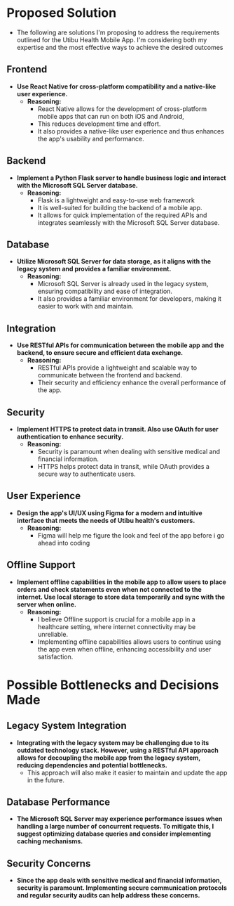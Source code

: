 # Proposed Solution

- The following are solutions I'm proposing to address the requirements outlined for the Utibu Health Mobile App. I'm considering both my expertise and the most effective ways to achieve the desired outcomes  

## Frontend
- **Use React Native for cross-platform compatibility and a native-like user experience.**
  - **Reasoning:** 
    - React Native allows for the development of cross-platform mobile apps that can run on both iOS and Android, 
    - This reduces development time and effort. 
    - It also provides a native-like user experience and thus enhances the app's usability and performance.

## Backend
- **Implement a Python Flask server to handle business logic and interact with the Microsoft SQL Server database.**
  - **Reasoning:** 
    - Flask is a lightweight and easy-to-use web framework
    - It is well-suited for building the backend of a mobile app. 
    - It allows for quick implementation of the required APIs and integrates seamlessly with the Microsoft SQL Server database.

## Database
- **Utilize Microsoft SQL Server for data storage, as it aligns with the legacy system and provides a familiar environment.**
  - **Reasoning:** 
    - Microsoft SQL Server is already used in the legacy system, ensuring compatibility and ease of integration. 
    - It also provides a familiar environment for developers, making it easier to work with and maintain.

## Integration
- **Use RESTful APIs for communication between the mobile app and the backend, to ensure secure and efficient data exchange.**
  - **Reasoning:** 
    - RESTful APIs provide a lightweight and scalable way to communicate between the frontend and backend. 
    - Their security and efficiency enhance the overall performance of the app.

## Security
- **Implement HTTPS to protect data in transit. Also use OAuth for user authentication to enhance security.**
  - **Reasoning:** 
    - Security is paramount when dealing with sensitive medical and financial information.
    - HTTPS helps protect data in transit, while OAuth provides a secure way to authenticate users.

## User Experience
- **Design the app's UI/UX using Figma for a modern and intuitive interface that meets the needs of Utibu health's customers.**
  - **Reasoning:** 
    - Figma will help me figure the look and feel of the app before i go ahead into coding 

## Offline Support
- **Implement offline capabilities in the mobile app to allow users to place orders and check statements even when not connected to the internet. Use local storage to store data temporarily and sync with the server when online.**
  - **Reasoning:** 
    - I believe Offline support is crucial for a mobile app in a healthcare setting, where internet connectivity may be unreliable. 
    - Implementing offline capabilities allows users to continue using the app even when offline, enhancing accessibility and user satisfaction.

# Possible Bottlenecks and Decisions Made

## Legacy System Integration
- **Integrating with the legacy system may be challenging due to its outdated technology stack. However, using a RESTful API approach allows for decoupling the mobile app from the legacy system, reducing dependencies and potential bottlenecks.**
  - This approach will also make it easier to maintain and update the app in the future.

## Database Performance
- **The Microsoft SQL Server may experience performance issues when handling a large number of concurrent requests. To mitigate this, I suggest optimizing database queries and consider implementing caching mechanisms.**


## Security Concerns
- **Since the app deals with sensitive medical and financial information, security is paramount. Implementing secure communication protocols and regular security audits can help address these concerns.**
